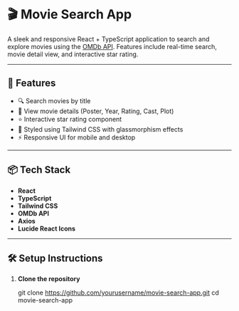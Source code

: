 # 🎬 Movie Search App

A sleek and responsive React + TypeScript application to search and explore movies using the [OMDb API](https://www.omdbapi.com/). Features include real-time search, movie detail view, and interactive star rating.


---

## 🚀 Features

- 🔍 Search movies by title
- 📄 View movie details (Poster, Year, Rating, Cast, Plot)
- ⭐ Interactive star rating component
- 🎨 Styled using Tailwind CSS with glassmorphism effects
- ⚡ Responsive UI for mobile and desktop

---

## 📦 Tech Stack

- **React**
- **TypeScript**
- **Tailwind CSS**
- **OMDb API**
- **Axios**
- **Lucide React Icons**

---

## 🛠️ Setup Instructions

1. **Clone the repository**
 
   git clone https://github.com/yourusername/movie-search-app.git
   cd movie-search-app
